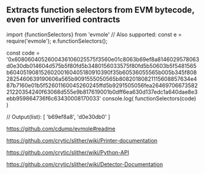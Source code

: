 ## Extracts function selectors from EVM bytecode, even for unverified contracts

import {functionSelectors} from 'evmole'
// Also supported: const e = require('evmole'); e.functionSelectors();

const code = '0x6080604052600436106025575f3560e01c8063b69ef8a8146029578063d0e30db014604d575b5f80fd5b3480156033575f80fd5b50603b5f5481565b60405190815260200160405180910390f35b60536055565b005b345f8082825460639190606a565b9091555050565b80820180821115608857634e487b7160e01b5f52601160045260245ffd5b9291505056fea2646970667358221220354240f63068d555e9b817619001b0dff6ea630d137edc1a640dae8e3ebb959864736f6c63430008170033'
console.log( functionSelectors(code) )

// Output(list): [ 'b69ef8a8', 'd0e30db0' ]

https://github.com/cdump/evmole#readme


https://github.com/crytic/slither/wiki/Printer-documentation

https://github.com/crytic/slither/wiki/Python-API

https://github.com/crytic/slither/wiki/Detector-Documentation